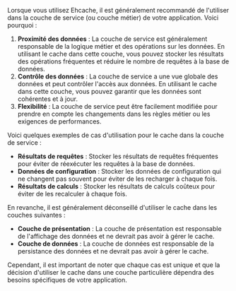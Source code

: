 Lorsque vous utilisez Ehcache, il est généralement recommandé de l'utiliser dans la couche de service (ou couche métier)
de votre application. Voici pourquoi :

1. **Proximité des données** : La couche de service est généralement responsable de la logique métier et des opérations
   sur les données. En utilisant le cache dans cette couche, vous pouvez stocker les résultats des opérations fréquentes
   et réduire le nombre de requêtes à la base de données.
2. **Contrôle des données** : La couche de service a une vue globale des données et peut contrôler l'accès aux données.
   En utilisant le cache dans cette couche, vous pouvez garantir que les données sont cohérentes et à jour.
3. **Flexibilité** : La couche de service peut être facilement modifiée pour prendre en compte les changements dans les
   règles métier ou les exigences de performances.

Voici quelques exemples de cas d'utilisation pour le cache dans la couche de service :

* **Résultats de requêtes** : Stocker les résultats de requêtes fréquentes pour éviter de réexécuter les requêtes à la
  base de données.
* **Données de configuration** : Stocker les données de configuration qui ne changent pas souvent pour éviter de les
  recharger à chaque fois.
* **Résultats de calculs** : Stocker les résultats de calculs coûteux pour éviter de les recalculer à chaque fois.

En revanche, il est généralement déconseillé d'utiliser le cache dans les couches suivantes :

* **Couche de présentation** : La couche de présentation est responsable de l'affichage des données et ne devrait pas
  avoir à gérer le cache.
* **Couche de données** : La couche de données est responsable de la persistance des données et ne devrait pas avoir à
  gérer le cache.

Cependant, il est important de noter que chaque cas est unique et que la décision d'utiliser le cache dans une couche
particulière dépendra des besoins spécifiques de votre application.